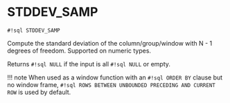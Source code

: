 # STDDEV_SAMP
`#!sql STDDEV_SAMP`

Compute the standard deviation of the column/group/window with N - 1
degrees of freedom. Supported on numeric types.

Returns `#!sql NULL` if the input is all `#!sql NULL` or empty.

!!! note
    When used as a window function with an `#!sql ORDER BY` clause but no window frame, `#!sql ROWS BETWEEN UNBOUNDED PRECEDING AND CURRENT ROW` is used by default.
